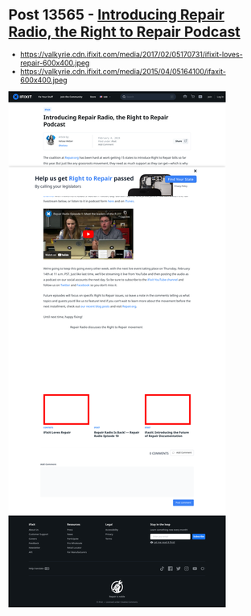 # Post 13565 - [Introducing Repair Radio, the Right to Repair Podcast](https://www.ifixit.com/News/13565/right-to-repair-podcast)

- https://valkyrie.cdn.ifixit.com/media/2017/02/05170731/ifixit-loves-repair-600x400.jpeg
- https://valkyrie.cdn.ifixit.com/media/2015/04/05164100/ifaxit-600x400.jpeg

![screencap](screenshots/9eff8b33-c382-4220-a87f-9629fccb5a87.png)
